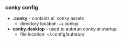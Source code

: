 ### conky config

* **.conky** - contains all conky assets
  * directory location: ~/.conky/
* **conky.desktop** - used to autorun conky at startup
  * file location: ~/.config/autorun/
